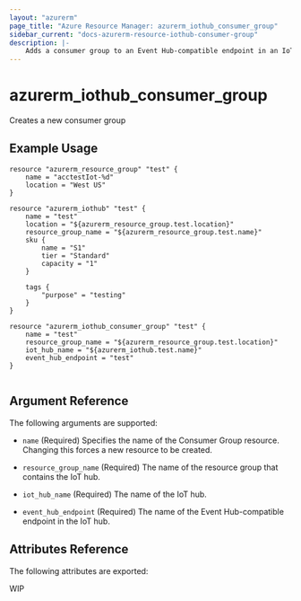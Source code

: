 ```yaml
---
layout: "azurerm"
page_title: "Azure Resource Manager: azurerm_iothub_consumer_group"
sidebar_current: "docs-azurerm-resource-iothub-consumer-group"
description: |-
    Adds a consumer group to an Event Hub-compatible endpoint in an IoT hub.
---
```


# azurerm\_iothub\_consumer\_group

Creates a new consumer group

## Example Usage

```hcl
resource "azurerm_resource_group" "test" {
	name = "acctestIot-%d"
	location = "West US"
}

resource "azurerm_iothub" "test" {
	name = "test"
	location = "${azurerm_resource_group.test.location}"
	resource_group_name = "${azurerm_resource_group.test.name}"
	sku {
		name = "S1"
		tier = "Standard"
		capacity = "1"
	}

	tags {
		"purpose" = "testing"
	}
}

resource "azurerm_iothub_consumer_group" "test" {
	name = "test"
	resource_group_name = "${azurerm_resource_group.test.location}"
	iot_hub_name = "${azurerm_iothub.test.name}"
	event_hub_endpoint = "test"
}


```

## Argument Reference

The following arguments are supported:

* `name` (Required) Specifies the name of the Consumer Group resource. Changing this forces a new resource to be created.

* `resource_group_name` (Required) The name of the resource group that contains the IoT hub.

* `iot_hub_name` (Required) The name of the IoT hub.

* `event_hub_endpoint` (Required) The name of the Event Hub-compatible endpoint in the IoT hub.

## Attributes Reference

The following attributes are exported:

WIP

